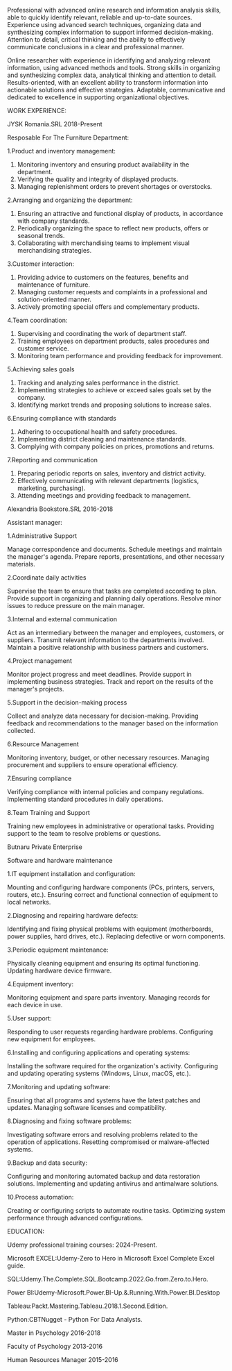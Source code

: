 
Professional with advanced online research and information analysis skills, able to quickly identify relevant, reliable and up-to-date sources. Experience using advanced search techniques, organizing data and synthesizing complex information to support informed decision-making. Attention to detail, critical thinking and the ability to effectively communicate conclusions in a clear and professional manner.

Online researcher with experience in identifying and analyzing relevant information, using advanced methods and tools. Strong skills in organizing and synthesizing complex data, analytical thinking and attention to detail. Results-oriented, with an excellent ability to transform information into actionable solutions and effective strategies. Adaptable, communicative and dedicated to excellence in supporting organizational objectives.



WORK EXPERIENCE:

JYSK Romania.SRL                 2018-Present

Resposable For The Furniture Department:

1.Product and inventory management:

1. Monitoring inventory and ensuring product availability in the department.
1. Verifying the quality and integrity of displayed products.
2. Managing replenishment orders to prevent shortages or overstocks.
   
2.Arranging and organizing the department:

1. Ensuring an attractive and functional display of products, in accordance with company standards.
2. Periodically organizing the space to reflect new products, offers or seasonal trends.
3. Collaborating with merchandising teams to implement visual merchandising strategies.

3.Customer interaction:

1. Providing advice to customers on the features, benefits and maintenance of furniture.
2. Managing customer requests and complaints in a professional and solution-oriented manner.
3. Actively promoting special offers and complementary products.

4.Team coordination:

1. Supervising and coordinating the work of department staff.
2. Training employees on department products, sales procedures and customer service.
3. Monitoring team performance and providing feedback for improvement.

5.Achieving sales goals

1. Tracking and analyzing sales performance in the district.
2. Implementing strategies to achieve or exceed sales goals set by the company.
3. Identifying market trends and proposing solutions to increase sales.

6.Ensuring compliance with standards

1. Adhering to occupational health and safety procedures.
2. Implementing district cleaning and maintenance standards.
3. Complying with company policies on prices, promotions and returns.

7.Reporting and communication

1. Preparing periodic reports on sales, inventory and district activity.
2. Effectively communicating with relevant departments (logistics, marketing, purchasing).
3. Attending meetings and providing feedback to management.





 Alexandria Bookstore.SRL 2016-2018
 
 Assistant manager:

1.Administrative Support

Manage correspondence and documents.
Schedule meetings and maintain the manager's agenda.
Prepare reports, presentations, and other necessary materials.

2.Coordinate daily activities

Supervise the team to ensure that tasks are completed according to plan.
Provide support in organizing and planning daily operations.
Resolve minor issues to reduce pressure on the main manager.

3.Internal and external communication

Act as an intermediary between the manager and employees, customers, or suppliers.
Transmit relevant information to the departments involved.
Maintain a positive relationship with business partners and customers.

4.Project management

Monitor project progress and meet deadlines.
Provide support in implementing business strategies.
Track and report on the results of the manager's projects.

5.Support in the decision-making process

Collect and analyze data necessary for decision-making.
Providing feedback and recommendations to the manager based on the information collected.

6.Resource Management

Monitoring inventory, budget, or other necessary resources.
Managing procurement and suppliers to ensure operational efficiency.

7.Ensuring compliance

Verifying compliance with internal policies and company regulations.
Implementing standard procedures in daily operations.

8.Team Training and Support

Training new employees in administrative or operational tasks.
Providing support to the team to resolve problems or questions.


  Butnaru Private Enterprise
  
 Software and hardware maintenance

1.IT equipment installation and configuration:

Mounting and configuring hardware components (PCs, printers, servers, routers, etc.).
Ensuring correct and functional connection of equipment to local networks.

2.Diagnosing and repairing hardware defects:

Identifying and fixing physical problems with equipment (motherboards, power supplies, hard drives, etc.).
Replacing defective or worn components.

3.Periodic equipment maintenance:

Physically cleaning equipment and ensuring its optimal functioning.
Updating hardware device firmware.

4.Equipment inventory:

Monitoring equipment and spare parts inventory.
Managing records for each device in use.

5.User support:

Responding to user requests regarding hardware problems.
Configuring new equipment for employees.


6.Installing and configuring applications and operating systems:

Installing the software required for the organization's activity.
Configuring and updating operating systems (Windows, Linux, macOS, etc.).

7.Monitoring and updating software:

Ensuring that all programs and systems have the latest patches and updates.
Managing software licenses and compatibility.

8.Diagnosing and fixing software problems:

Investigating software errors and resolving problems related to the operation of applications.
Resetting compromised or malware-affected systems.

9.Backup and data security:

Configuring and monitoring automated backup and data restoration solutions.
Implementing and updating antivirus and antimalware solutions.

10.Process automation:

Creating or configuring scripts to automate routine tasks.
Optimizing system performance through advanced configurations.


EDUCATION:

 Udemy professional training courses:    2024-Present.
 
 Microsoft EXCEL:Udemy-Zero to Hero in Microsoft Excel Complete Excel guide.
 
 SQL:Udemy.The.Complete.SQL.Bootcamp.2022.Go.from.Zero.to.Hero.
 
 Power BI:Udemy-Microsoft.Power.BI-Up.&.Running.With.Power.BI.Desktop
 
 Tableau:Packt.Mastering.Tableau.2018.1.Second.Edition.
 
 Python:CBTNugget - Python For Data Analysts.

 Master in Psychology     2016-2018

 Faculty of Psychology    2013-2016
 
 Human Resources Manager  2015-2016
 
